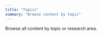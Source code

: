 ```yaml
---
title: "Topics"
summary: "Browse content by topic"
---
```


Browse all content by topic or research area. 